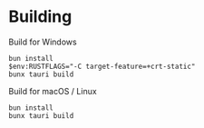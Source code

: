# Building

Build for Windows

```console
bun install
$env:RUSTFLAGS="-C target-feature=+crt-static"
bunx tauri build
```

Build for macOS / Linux

```console
bun install
bunx tauri build
```
